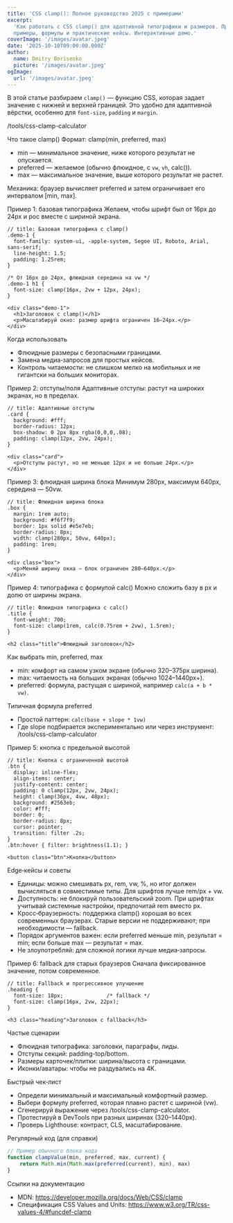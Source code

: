 ```yaml
---
title: 'CSS clamp(): Полное руководство 2025 с примерами'
excerpt:
  'Как работать с CSS clamp() для адаптивной типографики и размеров. Простые
  примеры, формулы и практические кейсы. Интерактивные демо.'
coverImage: '/images/avatar.jpeg'
date: '2025-10-10T09:00:00.000Z'
author:
  name: Dmitry Borisenko
  picture: '/images/avatar.jpeg'
ogImage:
  url: '/images/avatar.jpeg'
---
```


В этой статье разбираем `clamp()` — функцию CSS, которая задает значение с
нижней и верхней границей. Это удобно для адаптивной вёрстки, особенно для
`font-size`, `padding` и `margin`.

/tools/css-clamp-calculator

Что такое clamp() Формат: clamp(min, preferred, max)

- min — минимальное значение, ниже которого результат не опускается.
- preferred — желаемое (обычно флюидное, с `vw`, `vh`, calc()).
- max — максимальное значение, выше которого результат не растет.

Механика: браузер вычисляет preferred и затем ограничивает его интервалом [min,
max].

Пример 1: базовая типографика Желаем, чтобы шрифт был от 16px до 24px и рос
вместе с шириной экрана.

```css:live
// title: Базовая типографика c clamp()
.demo-1 {
  font-family: system-ui, -apple-system, Segoe UI, Roboto, Arial, sans-serif;
  line-height: 1.5;
  padding: 1.25rem;
}

/* От 16px до 24px, флюидная середина на vw */
.demo-1 h1 {
  font-size: clamp(16px, 2vw + 12px, 24px);
}
```

```html:live
<div class="demo-1">
  <h1>Заголовок с clamp()</h1>
  <p>Масштабируй окно: размер шрифта ограничен 16–24px.</p>
</div>
```

Когда использовать

- Флюидные размеры с безопасными границами.
- Замена медиа‑запросов для простых кейсов.
- Контроль читаемости: не слишком мелко на мобильных и не гигантски на больших
  мониторах.

Пример 2: отступы/поля Адаптивные отступы: растут на широких экранах, но в
пределах.

```css:live
// title: Адаптивные отступы
.card {
  background: #fff;
  border-radius: 12px;
  box-shadow: 0 2px 8px rgba(0,0,0,.08);
  padding: clamp(12px, 2vw, 24px);
}
```

```html:live
<div class="card">
  <p>Отступы растут, но не меньше 12px и не больше 24px.</p>
</div>
```

Пример 3: флюидная ширина блока Минимум 280px, максимум 640px, середина — 50vw.

```css:live
// title: Флюидная ширина блока
.box {
  margin: 1rem auto;
  background: #f6f7f9;
  border: 1px solid #e5e7eb;
  border-radius: 8px;
  width: clamp(280px, 50vw, 640px);
  padding: 1rem;
}
```

```html:live
<div class="box">
  <p>Меняй ширину окна — блок ограничен 280–640px.</p>
</div>
```

Пример 4: типографика с формулой calc() Можно сложить базу в px и долю от ширины
экрана.

```css:live
// title: Флюидная типографика с calc()
.title {
  font-weight: 700;
  font-size: clamp(1rem, calc(0.75rem + 2vw), 1.5rem);
}
```

```html:live
<h2 class="title">Флюидный заголовок</h2>
```

Как выбрать min, preferred, max

- min: комфорт на самом узком экране (обычно 320–375px ширина).
- max: читаемость на больших экранах (обычно 1024–1440px+).
- preferred: формула, растущая с шириной, например `calc(a + b * vw)`.

Типичная формула preferred

- Простой паттерн: `calc(base + slope * 1vw)`
- Где slope подбирается экспериментально или через инструмент:
  /tools/css-clamp-calculator

Пример 5: кнопка с предельной высотой

```css:live
// title: Кнопка с ограниченной высотой
.btn {
  display: inline-flex;
  align-items: center;
  justify-content: center;
  padding: 0 clamp(12px, 2vw, 24px);
  height: clamp(36px, 4vw, 48px);
  background: #2563eb;
  color: #fff;
  border: 0;
  border-radius: 8px;
  cursor: pointer;
  transition: filter .2s;
}
.btn:hover { filter: brightness(1.1); }
```

```html:live
<button class="btn">Кнопка</button>
```

Edge‑кейсы и советы

- Единицы: можно смешивать px, rem, vw, %, но итог должен вычисляться в
  совместимые типы. Для шрифтов лучше rem/px + vw.
- Доступность: не блокируй пользовательский zoom. При шрифтах учитывай системные
  настройки, предпочитай rem вместо px.
- Кросс‑браузерность: поддержка clamp() хорошая во всех современных браузерах.
  Старые версии не поддерживают; при необходимости — fallback.
- Порядок аргументов важен: если preferred меньше min, результат = min; если
  больше max — результат = max.
- Не злоупотребляй: для сложной логики лучше медиа‑запросы.

Пример 6: fallback для старых браузеров Сначала фиксированное значение, потом
современное.

```css:live
// title: Fallback и прогрессивное улучшение
.heading {
  font-size: 18px;              /* fallback */
  font-size: clamp(16px, 2vw, 22px);
}
```

```html:live
<h3 class="heading">Заголовок с fallback</h3>
```

Частые сценарии

- Флюидная типографика: заголовки, параграфы, лиды.
- Отступы секций: padding-top/bottom.
- Размеры карточек/плитки: ширина/высота с границами.
- Иконки/аватары: чтобы не раздувались на 4K.

Быстрый чек‑лист

- Определи минимальный и максимальный комфортный размер.
- Выбери формулу preferred, которая плавно растет с шириной (vw).
- Сгенерируй выражение через /tools/css-clamp-calculator.
- Протестируй в DevTools при разных ширинах (320–1440px).
- Проверь Lighthouse: контраст, CLS, масштабирование.

Регулярный код (для справки)

```javascript
// Пример обычного блока кода
function clampValue(min, preferred, max, current) {
	return Math.min(Math.max(preferred(current), min), max)
}
```

Ссылки на документацию

- MDN: https://developer.mozilla.org/docs/Web/CSS/clamp
- Спецификация CSS Values and Units:
  https://www.w3.org/TR/css-values-4/#funcdef-clamp
